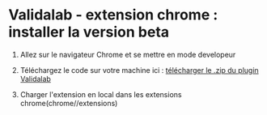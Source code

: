 # Validalab - extension chrome : installer la version beta

1. Allez sur le navigateur Chrome et se mettre en mode developeur

2. Téléchargez le code sur votre machine ici : [télécharger le .zip du plugin Validalab](https://github.com/guerinjeanmarc/validalab_plugin/archive/refs/heads/main.zip)

3. Charger l'extension en local dans les extensions chrome(chrome//extensions)
